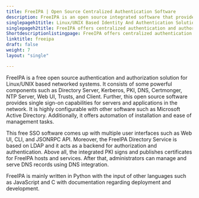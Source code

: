 ```yaml
---
title: FreeIPA | Open Source Centralized Authentication Software
description: FreeIPA is an open source integrated software that provides centralized authentication and authorization with complete security for all network components.
singlepageh1title: Linux/UNIX Based Identity And Authentication Solution
singlepageh2title: FreeIPA offers centralized authentication and authorization for networked environments. It comes with CLI, RPC access, and a Web user interface to manage users.
Shortdescriptionlistingpage: FreeIPA offers centralized authentication and authorization for networked environments. It comes with CLI, RPC access, and a Web user interface to manage users.
linktitle: freeipa
draft: false
weight: 7
layout: "single"

---
```


FreeIPA is a free open source authentication and authorization solution for Linux/UNIX based networked systems. It consists of some powerful components such as Directory Server, Kerberos, PKI, DNS, Certmonger, NTP Server, Web UI, Trusts, and Client. Further, this open source software provides single sign-on capabilities for servers and applications in the network. It is highly configurable with other software such as Microsoft Active Directory. Additionally, it offers automation of installation and ease of management tasks.

This free SSO software comes up with multiple user interfaces such as Web UI, CLI, and JSONRPC API. Moreover, the FreeIPA Directory Service is based on LDAP and it acts as a backend for authorization and authentication. Above all, the integrated PKI signs and publishes certificates for FreeIPA hosts and services. After that, administrators can manage and serve DNS records using DNS integration.

FreeIPA is mainly written in Python with the input of other languages such as JavaScript and C with documentation regarding deployment and development.